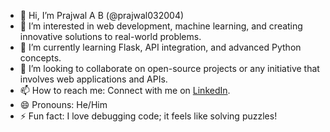 - 👋 Hi, I’m Prajwal A B (@prajwal032004)
- 👀 I’m interested in web development, machine learning, and creating innovative solutions to real-world problems.
- 🌱 I’m currently learning Flask, API integration, and advanced Python concepts.
- 💞️ I’m looking to collaborate on open-source projects or any initiative that involves web applications and APIs.
- 📫 How to reach me: Connect with me on [LinkedIn](https://www.linkedin.com/in/prajwal-a-b-4b3002252/).
- 😄 Pronouns: He/Him
- ⚡ Fun fact: I love debugging code; it feels like solving puzzles!

<!---
prajwal032004/prajwal032004 is a ✨ special ✨ repository because its `README.md` (this file) appears on your GitHub profile.
You can click the Preview link to take a look at your changes.
--->
